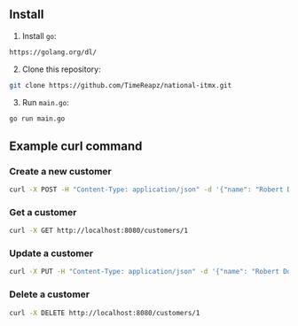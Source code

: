 ## Install

1. Install `go`:

```bash
https://golang.org/dl/
```

2. Clone this repository:

```bash
git clone https://github.com/TimeReapz/national-itmx.git
```

3. Run `main.go`:

```bash
go run main.go
```

## Example curl command

### Create a new customer

```bash
curl -X POST -H "Content-Type: application/json" -d '{"name": "Robert Downey Jr", "age": 40}' http://localhost:8080/customers
```

### Get a customer

```bash
curl -X GET http://localhost:8080/customers/1
```

### Update a customer

```bash
curl -X PUT -H "Content-Type: application/json" -d '{"name": "Robert Downey Jr", "age": 40}' http://localhost:8080/customers/1
```

### Delete a customer

```bash
curl -X DELETE http://localhost:8080/customers/1
```
